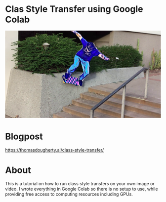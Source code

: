 # Clas Style Transfer using Google Colab

![video-style-transfer](.github/frame_00072.png)

# Blogpost

https://thomasdougherty.ai/class-style-transfer/

# About

This is a tutorial on how to run class style transfers on your own image or video. I wrote everything in Google Colab so there is no setup to use, while providing free access to computing resources including GPUs.
